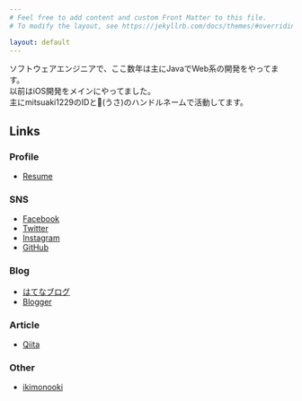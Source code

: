 ```yaml
---
# Feel free to add content and custom Front Matter to this file.
# To modify the layout, see https://jekyllrb.com/docs/themes/#overriding-theme-defaults

layout: default
---
```


ソフトウェアエンジニアで、ここ数年は主にJavaでWeb系の開発をやってます。  
以前はiOS開発をメインにやってました。  
主にmitsuaki1229のIDと🐰(うさ)のハンドルネームで活動してます。

## Links

### Profile

* [Resume](https://github.com/mitsuaki1229/CurriculumVitae/blob/master/README.md)

### SNS

* [Facebook](https://www.facebook.com/mitsuaki1229)
* [Twitter](https://twitter.com/mitsuaki1229)
* [Instagram](https://www.instagram.com/mitsuaki1229)
* [GitHub](https://github.com/mitsuaki1229)

### Blog

* [はてなブログ](https://mitsuaki1229.hatenablog.com/)
* [Blogger](http://mitsuaki1229.blogspot.com/2013/04/blog.html?m=0)

### Article

* [Qiita](https://qiita.com/mitsuaki1229)

### Other

* [ikimonooki](https://ikimonooki.com/)
